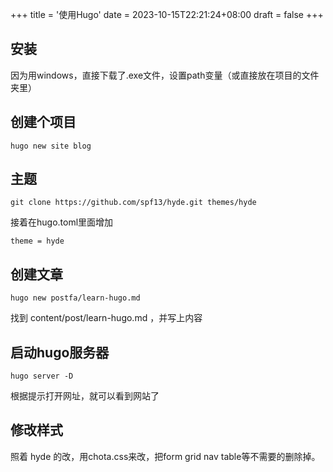 +++
title = '使用Hugo'
date = 2023-10-15T22:21:24+08:00
draft = false
+++

## 安装
因为用windows，直接下载了.exe文件，设置path变量（或直接放在项目的文件夹里）

## 创建个项目
```shell
hugo new site blog
```

## 主题
```shell
git clone https://github.com/spf13/hyde.git themes/hyde
```
接着在hugo.toml里面增加
```javascipt
theme = hyde
```

## 创建文章
```shell
hugo new postfa/learn-hugo.md
```
找到 content/post/learn-hugo.md ，并写上内容

## 启动hugo服务器
```shell
hugo server -D
```
根据提示打开网址，就可以看到网站了

## 修改样式
照着 hyde 的改，用chota.css来改，把form grid nav table等不需要的删除掉。


